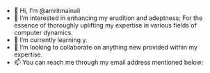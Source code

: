 - 👋 Hi, I’m @amritmainali
- 👀 I’m interested in enhancing my erudition and adeptness; For the essence of thoroughly uplifting my expertise in various fields of computer dynamics.
- 🌱 I’m currently learning y.
- 💞️ I’m looking to collaborate on anything new provided within my expertise.
- 📫 You can reach me through my email address mentioned below:

<!---
amritmainali/amritmainali is a ✨ special ✨ repository because its `README.md` (this file) appears on your GitHub profile.
You can click the Preview link to take a look at your changes.
--->
